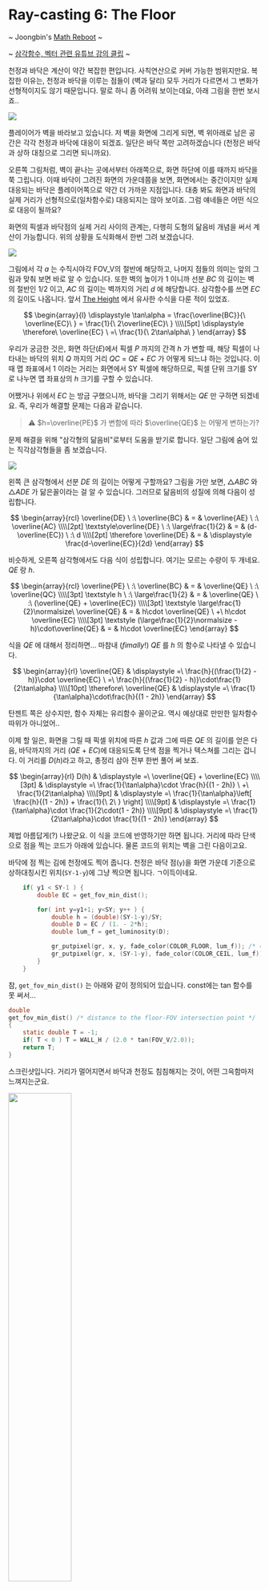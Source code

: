 # Ray-casting 6: The Floor

~ Joongbin's [Math Reboot](https://blog.insightbook.co.kr/2020/07/01/《수학-리부트-프로그래머를-위한-기초-수학》/) ~

~ [삼각함수, 벡터 관련 유튜브 강의 클립](https://www.youtube.com/channel/UC3oEhf5Q1WxgwK44Tc80RLw/playlists) ~


천정과 바닥은 계산이 약간 복잡한 편입니다. 사칙연산으로 커버 가능한 범위지만요. 복잡한 이유는, 천정과 바닥을 이루는 점들이 (벽과 달리) 모두 거리가 다르면서 그 변화가 선형적이지도 않기 때문입니다. 말로 하니 좀 어려워 보이는데요, 아래 그림을 한번 보시죠..

![](images/floor1.png)

플레이어가 벽을 바라보고 있습니다. 저 벽을 화면에 그리게 되면, 벽 위아래로 남은 공간은 각각 천정과 바닥에 대응이 되겠죠. 일단은 바닥 쪽만 고려하겠습니다 (천정은 바닥과 상하 대칭으로 그리면 되니까요).

오른쪽 그림처럼, 벽이 끝나는 곳에서부터 아래쪽으로, 화면 하단에 이를 때까지 바닥을 쭉 그립니다. 이때 바닥이 그려진 화면의 가운데쯤을 보면, 화면에서는 중간이지만 실제 대응되는 바닥은 플레이어쪽으로 약간 더 가까운 지점입니다. 대충 봐도 화면과 바닥의 실제 거리가 선형적으로(일차함수로) 대응되지는 않아 보이죠. 그럼 얘네들은 어떤 식으로 대응이 될까요?

화면의 픽셀과 바닥점의 실제 거리 사이의 관계는, 다행히 도형의 닮음비 개념을 써서 계산이 가능합니다. 위의 상황을 도식화해서 한번 그려 보겠습니다.

![](images/floor2.png)

그림에서 각 *ɑ* 는 수직시야각 FOV_V의 절반에 해당하고, 나머지 점들의 의미는 앞의 그림과 맞춰 보면 바로 알 수 있습니다. 또한 벽의 높이가 1 이니까 선분 *BC* 의 길이는 벽의 절반인 1/2 이고, *AC* 의 길이는 벽까지의 거리 *d* 에 해당합니다. 삼각함수를 쓰면 *EC* 의 길이도 나옵니다. 앞서 [The Height](Ray-casting%203%20The%20Height%20421cb7ed93524f29bfab22ffd380dbb5.md) 에서 유사한 수식을 다룬 적이 있었죠.

$$
\begin{array}{l} \displaystyle \tan\alpha = \frac{\overline{BC}}{\  \overline{EC}\ } = \frac{1}{\  2\overline{EC}\ } \\\\[5pt] \displaystyle \therefore\  \overline{EC} \ =\  \frac{1}{\  2\tan\alpha\ } \end{array}
$$

우리가 궁금한 것은, 화면 하단(*E*)에서 픽셀 *P* 까지의 간격 *h* 가 변할 때, 해당 픽셀이 나타내는 바닥의 위치 *Q* 까지의 거리 *QC* = *QE* + *EC* 가 어떻게 되느냐 하는 것입니다. 이때 맵 좌표에서 1 이라는 거리는 화면에서 SY 픽셀에 해당하므로, 픽셀 단위 크기를 SY로 나누면 맵 좌표상의 *h* 크기를 구할 수 있습니다.

어쨌거나 위에서 *EC* 는 방금 구했으니까, 바닥을 그리기 위해서는 *QE* 만 구하면 되겠네요. 즉, 우리가 해결할 문제는 다음과 같습니다.

> ⚠️   $h=\overline{PE}$ 가 변함에 따라 $\overline{QE}$ 는 어떻게 변하는가?


문제 해결을 위해 "삼각형의 닮음비"로부터 도움을 받기로 합니다. 일단 그림에 숨어 있는 직각삼각형들을 좀 보겠습니다.

![](images/floor3.png)

왼쪽 큰 삼각형에서 선분 *DE* 의 길이는 어떻게 구할까요? 그림을 가만 보면, △*ABC* 와 △*ADE* 가 닮은꼴이라는 걸 알 수 있습니다. 그러므로 닮음비의 성질에 의해 다음이 성립합니다.

$$
\begin{array}{rcl} \overline{DE} \ :\  \overline{BC}    & = &    \overline{AE} \ :\  \overline{AC} \\\\[2pt] \textstyle\overline{DE} \ :\  \large\frac{1}{2}    & = &    (d-\overline{EC}) \ :\  d \\\\[2pt] \therefore \overline{DE}   & = &    \displaystyle \frac{d-\overline{EC}}{2d} \end{array}
$$

비슷하게, 오른쪽 삼각형에서도 다음 식이 성립합니다. 여기는 모르는 수량이 두 개네요. *QE* 랑 *h*.

$$
\begin{array}{rcl} \overline{PE} \ :\  \overline{BC}    & = &    \overline{QE} \ :\  \overline{QC} \\\\[3pt] \textstyle h \ :\  \large\frac{1}{2}    & = &    \overline{QE} \ :\  (\overline{QE} + \overline{EC}) \\\\[3pt] \textstyle \large\frac{1}{2}\normalsize\ \overline{QE}    & = &    h\cdot \overline{QE} \ +\  h\cdot \overline{EC} \\\\[3pt] \textstyle (\large\frac{1}{2}\normalsize - h)\cdot\overline{QE}    & = &    h\cdot \overline{EC} \end{array}
$$

식을 *QE* 에 대해서 정리하면... 마참내 (*fimally*!) *QE* 를 *h* 의 함수로 나타낼 수 있습니다.

$$
\begin{array}{rl} \overline{QE}    & \displaystyle =\  \frac{h}{(\frac{1}{2} - h)}\cdot \overline{EC} \ =\  \frac{h}{(\frac{1}{2} - h)}\cdot\frac{1}{2\tan\alpha} \\\\[10pt] \therefore\  \overline{QE}   & \displaystyle =\  \frac{1}{\tan\alpha}\cdot\frac{h}{(1  -  2h)} \end{array}
$$

탄젠트 쪽은 상수지만, 함수 자체는 유리함수 꼴이군요. 역시 예상대로 만만한 일차함수 따위가 아니었어..

이제 할 일은, 화면을 그릴 때 픽셀 위치에 따른 *h* 값과 그에 따른 *QE* 의 길이를 얻은 다음, 바닥까지의 거리 (*QE* + *EC*)에 대응되도록 단색 점을 찍거나 텍스쳐를 그리는 겁니다. 이 거리를 *D*(*h*)라고 하고, 총정리 삼아 전부 한번 풀어 써 보죠.

$$
\begin{array}{rl} D(h)    & \displaystyle =\  \overline{QE} + \overline{EC} \\\\[3pt] & \displaystyle =\  \frac{1}{\tan\alpha}\cdot \frac{h}{(1  -  2h)} \ +\  \frac{1}{2\tan\alpha} \\\\[9pt] & \displaystyle =\  \frac{1}{\tan\alpha}\left[ \frac{h}{(1  -  2h)} + \frac{1}{\ 2\ } \right] \\\\[9pt] & \displaystyle =\  \frac{1}{\tan\alpha}\cdot \frac{1}{2\cdot(1  -  2h)} \\\\[9pt] & \displaystyle =\  \frac{1}{2\tan\alpha}\cdot \frac{1}{(1  -  2h)} \end{array}
$$

제법 아름답게(?) 나왔군요. 이 식을 코드에 반영하기만 하면 됩니다. 거리에 따라 단색으로 점을 찍는 코드가 아래에 있습니다. 물론 코드의 위치는 벽을 그린 다음이고요.

바닥에 점 찍는 김에 천정에도 찍어 줍니다. 천정은 바닥 점(`y`)을 화면 가운데 기준으로 상하대칭시킨 위치(`SY-1-y`)에 그냥 찍으면 됩니다. ㄱ이득이네요.

```c
    if( y1 < SY-1 ) {
        double EC = get_fov_min_dist();

        for( int y=y1+1; y<SY; y++ ) {
            double h = (double)(SY-1-y)/SY;
            double D = EC / (1. - 2*h);
            double lum_f = get_luminosity(D);

            gr_putpixel(gr, x, y, fade_color(COLOR_FLOOR, lum_f)); /* 바닥 */
            gr_putpixel(gr, x, (SY-1-y), fade_color(COLOR_CEIL, lum_f)); /* 천정 */
        }
    }
```

참, `get_fov_min_dist()` 는 아래와 같이 정의되어 있습니다. const에는 tan 함수를 못 써서...

```c
double
get_fov_min_dist() /* distance to the floor-FOV intersection point */
{
    static double T = -1;
    if( T < 0 ) T = WALL_H / (2.0 * tan(FOV_V/2.0));
    return T;
}
```

스크린샷입니다. 거리가 멀어지면서 바닥과 천정도 침침해지는 것이, 어떤 그윽함마저 느껴지는군요.

<img src="images/_2021-02-04__10.09.21.png" width="50%" height="50%">

이게 끝은 아닙니다. 아직 할 일이 남았죠.. 텍스쳐를 입혀 보겠습니다.

# Floor Texturing

바닥/천정의 텍스쳐는 비트맵이 격자에 딱딱 맞춰서 그려져야 합니다. 그것은 곧, 맵에서 어떤 바닥점의 좌표만 알면 거기에 해당하는 텍스쳐 비트맵 내의 위치 (tx, ty)도 바로 알 수 있다는 것입니다.

![](images/floor4.png)

그렇다면, 지금 찍고 있는 바닥점의 좌표는 어떻게 알 수 있을까요? 아래 왼쪽 그림과 같은 상황을 가정해 보겠습니다. 플레이어가 (px, py) 위치에 있고, 빛줄기를 쏘았더니 (wx, wy) 좌표에서 벽과 부딪혔습니다. 그 벽(의 세로줄)을 잘 그려준 다음에 이제 바닥 중에서 저기 빨간 점으로 표시된 곳을 막 그리려고 합니다. 빨간 점의 좌표를 구하는 방법은 뭘까요?

![](images/floor5.png)

빨간 점의 좌표를 (fx, fy) 라 두고 위의 상황을 도식화해보면 오른쪽 그림처럼 됩니다. 어쩐지 익숙해 보이는.. 닮은꼴이 나왔군요. 직각삼각형에서 밑변과 높이는 좌표들의 x 성분이나 y 성분의 차로 구하면 될 것 같고, 빗변의 길이는.. 그것도 이미 알고 있죠. *AB* = wdist = *d* 이고, *AD* = *D*(*h*) 입니다. 앞서 구했던 바로 그 *D*(*h*) 말입니다. 

그렇다면, 우선 빗변과 밑변(*x* 좌표 측면)에 닮음비를 적용해 보겠습니다.

$$
\begin{array}{rcl} AD \ :\  AB   & = &   AE \ :\  AC \\\\[3pt] D(h) \ :\  d   & = &   (\mathrm{fx} - \mathrm{px}) \ :\  (\mathrm{wx} - \mathrm{px}) \\\\[3pt] d \cdot (\mathrm{fx} - \mathrm{px})   & = &   D(h) \cdot (\mathrm{wx} - \mathrm{px}) \\\\[3pt] \therefore\  \mathrm{fx}    & = &   \displaystyle \frac{D(h)}{d} \cdot (\mathrm{wx} - \mathrm{px}) \ +\  \mathrm{px} \end{array}
$$

음, 좋아 보이네요. 다음은 빗변과 높이(*y* 좌표 측면) 차례입니다.

$$
\begin{array}{rcl} AD \ :\  AB   & = &   DE \ :\  BC \\\\[3pt] D(h) \ :\  d   & = &   (\mathrm{fy} - \mathrm{py}) \ :\  (\mathrm{wy} - \mathrm{py}) \\\\[3pt] \therefore\  \mathrm{fy}    & = &   \displaystyle \frac{D(h)}{d} \cdot (\mathrm{wy} - \mathrm{py}) \ +\  \mathrm{py} \end{array}
$$

이렇게 해서 빨간 점의 좌표를 구했습니다. 이제는 벽의 텍스쳐 때와 유사하게 소수점 떨이 방법 `fx - floor(fx)` 등을 동원해서 대응되는 비트맵 내의 위치 tx 및 ty를 구할 수 있습니다. 아래 코드에서 fx, fy, tx, ty의 계산 부분을 찾아 보세요.

```c
    double EC = get_fov_min_dist();

    for( int y=y1+1; y<SY; y++ ) {
        double h = (double)(SY-1-y)/SY;
        double D = EC / (1. - 2*h);
        double lum_f = get_luminosity(D);

#ifdef NO_TEXTURE
        gr_putpixel(gr, x, y, fade_color(COLOR_FLOOR, lum_f));
        gr_putpixel(gr, x, (SY-1-y), fade_color(COLOR_CEIL, lum_f));
#else
        double d_ratio = D / wdist;
        double fx = pp->x + (wx - pp->x) * d_ratio; /* floor coord. */
        double fy = pp->y + (wy - pp->y) * d_ratio;

        /* floor */
        img_t* ptex = texture_get(DIR_S+1);
        int tx = (int)((fx-floor(fx)) * ptex->w); /* texture col # */
        int ty = (int)((fy-floor(fy)) * ptex->h); /* texture row # */
        gr_putpixel(gr, x, y,
                    fade_color(gr_img_getpixel(ptex, tx, ty), lum_f) );

        /* ceiling */
        ptex = texture_get(DIR_S+2);
        tx = (int)((fx-floor(fx)) * ptex->w); /* texture col # */
        ty = (int)((fy-floor(fy)) * ptex->h); /* texture row # */
        gr_putpixel(gr, x, (SY-1-y),
                    fade_color(gr_img_getpixel(ptex, tx, ty), lum_f) );
#endif
    }
```

이것으로 그윽함에 텍스쳐를 더해 보았습니다.

<img src="images/_2021-02-04__1.23.42.png" width="50%" height="50%">

자, 이제 아이템(스프라이트)만 보여 주면 됩니다!

&#8592; [Ray-casting 5: The Texture](05_The_Texture.md)

&#8594; [Ray-casting 7: The Sprite](07_The_Sprite.md)

